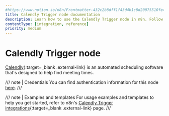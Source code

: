 ```yaml
---
#https://www.notion.so/n8n/Frontmatter-432c2b8dff1f43d4b1c8d20075510fe4
title: Calendly Trigger node documentation
description: Learn how to use the Calendly Trigger node in n8n. Follow technical documentation to integrate Calendly Trigger node into your workflows.
contentType: [integration, reference]
priority: medium
---
```


# Calendly Trigger node

[Calendly](https://calendly.com/){:target=_blank .external-link} is an automated scheduling software that's designed to help find meeting times.

/// note | Credentials
You can find authentication information for this node [here](/integrations/builtin/credentials/calendly.md).
///

///  note  | Examples and templates
For usage examples and templates to help you get started, refer to n8n's [Calendly Trigger integrations](https://n8n.io/integrations/calendly-trigger/){:target=_blank .external-link} page.
///
